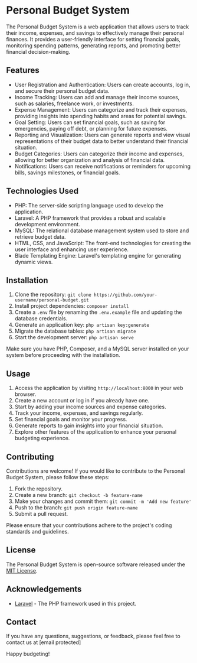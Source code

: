 # Personal Budget System

The Personal Budget System is a web application that allows users to track their income, expenses, and savings to effectively manage their personal finances. It provides a user-friendly interface for setting financial goals, monitoring spending patterns, generating reports, and promoting better financial decision-making.

## Features

- User Registration and Authentication: Users can create accounts, log in, and secure their personal budget data.
- Income Tracking: Users can add and manage their income sources, such as salaries, freelance work, or investments.
- Expense Management: Users can categorize and track their expenses, providing insights into spending habits and areas for potential savings.
- Goal Setting: Users can set financial goals, such as saving for emergencies, paying off debt, or planning for future expenses.
- Reporting and Visualization: Users can generate reports and view visual representations of their budget data to better understand their financial situation.
- Budget Categories: Users can categorize their income and expenses, allowing for better organization and analysis of financial data.
- Notifications: Users can receive notifications or reminders for upcoming bills, savings milestones, or financial goals.

## Technologies Used

- PHP: The server-side scripting language used to develop the application.
- Laravel: A PHP framework that provides a robust and scalable development environment.
- MySQL: The relational database management system used to store and retrieve budget data.
- HTML, CSS, and JavaScript: The front-end technologies for creating the user interface and enhancing user experience.
- Blade Templating Engine: Laravel's templating engine for generating dynamic views.

## Installation

1. Clone the repository: `git clone https://github.com/your-username/personal-budget.git`
2. Install project dependencies: `composer install`
3. Create a `.env` file by renaming the `.env.example` file and updating the database credentials.
4. Generate an application key: `php artisan key:generate`
5. Migrate the database tables: `php artisan migrate`
6. Start the development server: `php artisan serve`

Make sure you have PHP, Composer, and a MySQL server installed on your system before proceeding with the installation.

## Usage

1. Access the application by visiting `http://localhost:8000` in your web browser.
2. Create a new account or log in if you already have one.
3. Start by adding your income sources and expense categories.
4. Track your income, expenses, and savings regularly.
5. Set financial goals and monitor your progress.
6. Generate reports to gain insights into your financial situation.
7. Explore other features of the application to enhance your personal budgeting experience.

## Contributing

Contributions are welcome! If you would like to contribute to the Personal Budget System, please follow these steps:

1. Fork the repository.
2. Create a new branch: `git checkout -b feature-name`
3. Make your changes and commit them: `git commit -m 'Add new feature'`
4. Push to the branch: `git push origin feature-name`
5. Submit a pull request.

Please ensure that your contributions adhere to the project's coding standards and guidelines.

## License

The Personal Budget System is open-source software released under the [MIT License](LICENSE).

## Acknowledgements

- [Laravel](https://laravel.com) - The PHP framework used in this project.

## Contact

If you have any questions, suggestions, or feedback, please feel free to contact us at [email protected]

Happy budgeting!
